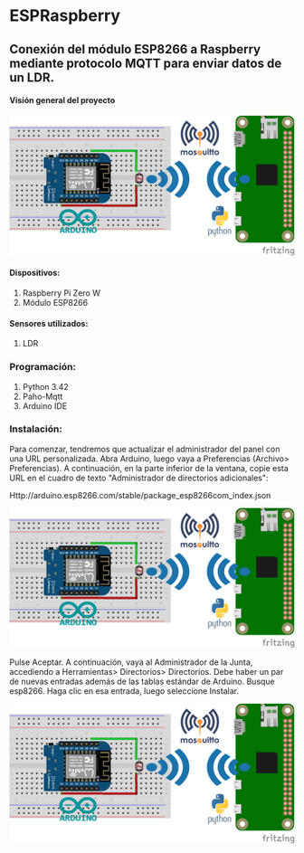 # ESPRaspberry


## Conexión del módulo ESP8266 a Raspberry mediante protocolo MQTT para enviar datos de un LDR.

#### Visión general del proyecto

![](https://github.com/erhnam/ESPRaspberry/blob/master/fotos/Vision.png)

#### Dispositivos:
1. Raspberry Pi Zero W  
2. Módulo ESP8266

#### Sensores utilizados:  

1. LDR

### Programación:

1. Python 3.42
2. Paho-Mqtt
3. Arduino IDE

### Instalación:

Para comenzar, tendremos que actualizar el administrador del panel con una URL personalizada. Abra Arduino, luego vaya a Preferencias (Archivo> Preferencias). A continuación, en la parte inferior de la ventana, copie esta URL en el cuadro de texto "Administrador de directorios adicionales":

Http://arduino.esp8266.com/stable/package_esp8266com_index.json

![](https://github.com/erhnam/ESPRaspberry/blob/master/fotos/Vision.png)

Pulse Aceptar. A continuación, vaya al Administrador de la Junta, accediendo a Herramientas> Directorios> Directorios. Debe haber un par de nuevas entradas además de las tablas estándar de Arduino. Busque esp8266. Haga clic en esa entrada, luego seleccione Instalar.

![](https://github.com/erhnam/ESPRaspberry/blob/master/fotos/Vision.png)
